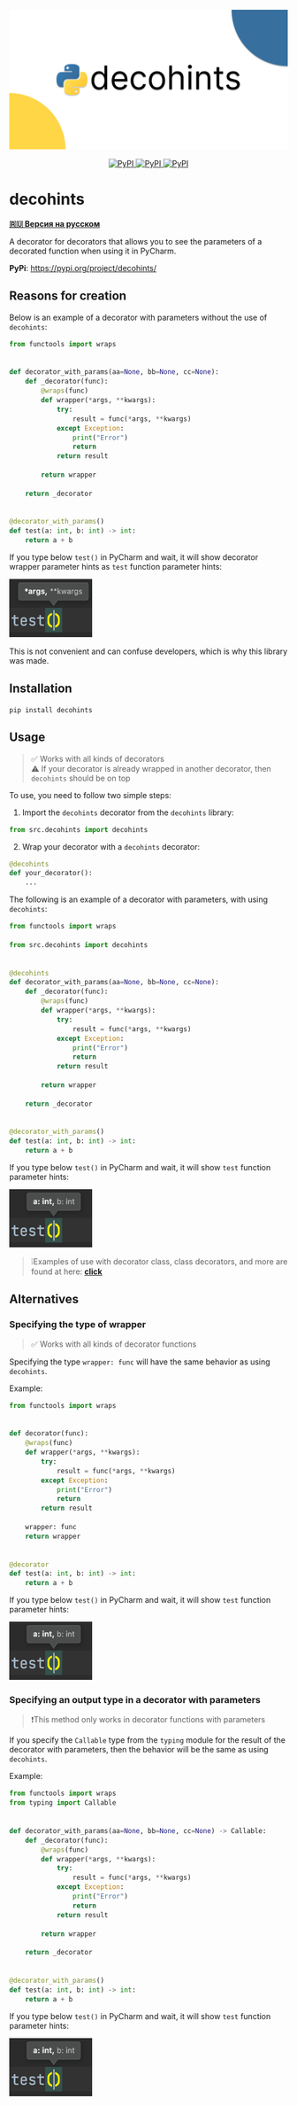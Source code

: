 <p align="center">
    <a>
        <img src="https://raw.githubusercontent.com/gri-gus/decohints/main/assets/images/cover.png" alt="decohints">
    </a>
</p>

<p align="center">
    <a href="https://pypi.org/project/decohints" target="_blank">
        <img src="https://img.shields.io/pypi/v/decohints" alt="PyPI">
    </a>
    <a href="https://pypi.org/project/decohints" target="_blank">
        <img src="https://static.pepy.tech/badge/decohints" alt="PyPI">
    </a>
    <a href="https://opensource.org/licenses/Apache-2.0" target="_blank">
        <img src="https://img.shields.io/badge/License-Apache_2.0-blue.svg" alt="PyPI">
    </a>
</p>

# decohints

<a href="https://github.com/gri-gus/decohints/blob/main/README.ru.md" target="_blank"><b>🇷🇺 Версия на русском</b></a>

A decorator for decorators that allows you to see the parameters of a decorated function when using it in PyCharm.

**PyPi**: https://pypi.org/project/decohints/

## Reasons for creation

Below is an example of a decorator with parameters without the use of `decohints`:

```python
from functools import wraps


def decorator_with_params(aa=None, bb=None, cc=None):
    def _decorator(func):
        @wraps(func)
        def wrapper(*args, **kwargs):
            try:
                result = func(*args, **kwargs)
            except Exception:
                print("Error")
                return
            return result

        return wrapper

    return _decorator


@decorator_with_params()
def test(a: int, b: int) -> int:
    return a + b
```

If you type below `test()` in PyCharm and wait, it will show decorator wrapper parameter hints as `test` function
parameter hints:

<img width="150" height="105" src="https://raw.githubusercontent.com/gri-gus/decohints/main/assets/images/1.png" alt="test() (*args, **kwargs)">

This is not convenient and can confuse developers, which is why this library was made.

## Installation

```shell
pip install decohints
```

## Usage

> ✅ Works with all kinds of decorators \
> ⚠️ If your decorator is already wrapped in another decorator, then `decohints` should be on top

To use, you need to follow two simple steps:

1. Import the `decohints` decorator from the `decohints` library:

```python
from src.decohints import decohints
```

2. Wrap your decorator with a `decohints` decorator:

```python
@decohints
def your_decorator():
    ...
```

The following is an example of a decorator with parameters, with using `decohints`:

```python
from functools import wraps

from src.decohints import decohints


@decohints
def decorator_with_params(aa=None, bb=None, cc=None):
    def _decorator(func):
        @wraps(func)
        def wrapper(*args, **kwargs):
            try:
                result = func(*args, **kwargs)
            except Exception:
                print("Error")
                return
            return result

        return wrapper

    return _decorator


@decorator_with_params()
def test(a: int, b: int) -> int:
    return a + b
```

If you type below `test()` in PyCharm and wait, it will show `test` function parameter hints:

<img width="150" height="105" src="https://raw.githubusercontent.com/gri-gus/decohints/main/assets/images/2.png" alt="test() (a: int, b: int)">

> ❕Examples of use with decorator class, class decorators, and more are found at here:
<a href="https://github.com/gri-gus/decohints/tree/main/examples/decohints" target="_blank"><b>click</b></a>

## Alternatives

### Specifying the type of wrapper

> ✅ Works with all kinds of decorator functions

Specifying the type `wrapper: func` will have the same behavior as using `decohints`.

Example:

```python
from functools import wraps


def decorator(func):
    @wraps(func)
    def wrapper(*args, **kwargs):
        try:
            result = func(*args, **kwargs)
        except Exception:
            print("Error")
            return
        return result

    wrapper: func
    return wrapper


@decorator
def test(a: int, b: int) -> int:
    return a + b
```

If you type below `test()` in PyCharm and wait, it will show `test` function parameter hints:

<img width="150" height="105" src="https://raw.githubusercontent.com/gri-gus/decohints/main/assets/images/2.png" alt="test() (a: int, b: int)">

### Specifying an output type in a decorator with parameters

> ❗️This method only works in decorator functions with parameters

If you specify the `Callable` type from the `typing` module for the result of the decorator with parameters, then the
behavior will be the same as using `decohints`.

Example:

```python
from functools import wraps
from typing import Callable


def decorator_with_params(aa=None, bb=None, cc=None) -> Callable:
    def _decorator(func):
        @wraps(func)
        def wrapper(*args, **kwargs):
            try:
                result = func(*args, **kwargs)
            except Exception:
                print("Error")
                return
            return result

        return wrapper

    return _decorator


@decorator_with_params()
def test(a: int, b: int) -> int:
    return a + b
```

If you type below `test()` in PyCharm and wait, it will show `test` function parameter hints:

<img width="150" height="105" src="https://raw.githubusercontent.com/gri-gus/decohints/main/assets/images/2.png" alt="test() (a: int, b: int)">
